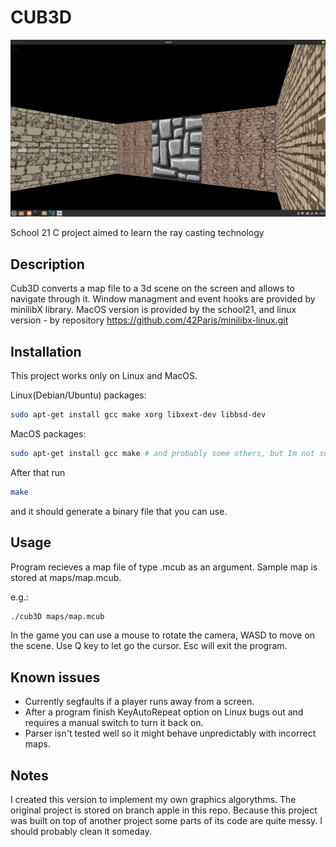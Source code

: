 # CUB3D

![Alt Text](example_screenshots/cub3D_preview_0_03.05.2023.png)

School 21 C project aimed to learn the ray casting technology

## Description

Cub3D converts a map file to a 3d scene on the screen and allows to navigate through it. Window managment and event hooks are provided by minilibX library. MacOS version is provided by the school21, and linux version - by repository https://github.com/42Paris/minilibx-linux.git

## Installation

This project works only on Linux and MacOS.

Linux(Debian/Ubuntu) packages:
```bash
sudo apt-get install gcc make xorg libxext-dev libbsd-dev
```
MacOS packages:
```bash
sudo apt-get install gcc make # and probably some others, but Im not sure wich ones
```

After that run
```bash
make
```
and it should generate a binary file that you can use.

## Usage

Program recieves a map file of type .mcub as an argument. Sample map is stored at maps/map.mcub.

e.g.:
```bash
./cub3D maps/map.mcub
```

In the game you can use a mouse to rotate the camera, WASD to move on the scene.
Use Q key to let go the cursor.
Esc will exit the program.

## Known issues

- Currently segfaults if a player runs away from a screen.
- After a program finish KeyAutoRepeat option on Linux bugs out and requires a manual switch to turn it back on.
- Parser isn't tested well so it might behave unpredictably with incorrect maps.

## Notes

I created this version to implement my own graphics algorythms. The original project is stored on branch apple in this repo.
Because this project was built on top of another project some parts of its code are quite messy. I should probably clean it someday.